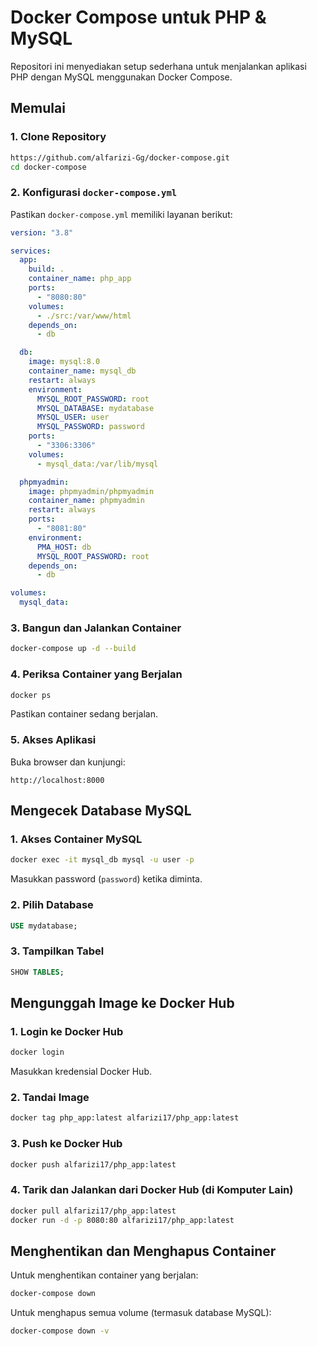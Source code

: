 # Docker Compose untuk PHP & MySQL

Repositori ini menyediakan setup sederhana untuk menjalankan aplikasi PHP dengan MySQL menggunakan Docker Compose.

## Memulai

### 1. Clone Repository

```sh
https://github.com/alfarizi-Gg/docker-compose.git
cd docker-compose
```

### 2. Konfigurasi `docker-compose.yml`

Pastikan `docker-compose.yml` memiliki layanan berikut:

```yaml
version: "3.8"

services:
  app:
    build: .
    container_name: php_app
    ports:
      - "8080:80"
    volumes:
      - ./src:/var/www/html
    depends_on:
      - db

  db:
    image: mysql:8.0
    container_name: mysql_db
    restart: always
    environment:
      MYSQL_ROOT_PASSWORD: root
      MYSQL_DATABASE: mydatabase
      MYSQL_USER: user
      MYSQL_PASSWORD: password
    ports:
      - "3306:3306"
    volumes:
      - mysql_data:/var/lib/mysql

  phpmyadmin:
    image: phpmyadmin/phpmyadmin
    container_name: phpmyadmin
    restart: always
    ports:
      - "8081:80"
    environment:
      PMA_HOST: db
      MYSQL_ROOT_PASSWORD: root
    depends_on:
      - db

volumes:
  mysql_data:
```

### 3. Bangun dan Jalankan Container

```sh
docker-compose up -d --build
```

### 4. Periksa Container yang Berjalan

```sh
docker ps
```

Pastikan container sedang berjalan.

### 5. Akses Aplikasi

Buka browser dan kunjungi:

```
http://localhost:8000
```

## Mengecek Database MySQL

### 1. Akses Container MySQL

```sh
docker exec -it mysql_db mysql -u user -p
```

Masukkan password (`password`) ketika diminta.

### 2. Pilih Database

```sql
USE mydatabase;
```

### 3. Tampilkan Tabel

```sql
SHOW TABLES;
```

## Mengunggah Image ke Docker Hub

### 1. Login ke Docker Hub

```sh
docker login
```

Masukkan kredensial Docker Hub.

### 2. Tandai Image

```sh
docker tag php_app:latest alfarizi17/php_app:latest
```

### 3. Push ke Docker Hub

```sh
docker push alfarizi17/php_app:latest
```

### 4. Tarik dan Jalankan dari Docker Hub (di Komputer Lain)

```sh
docker pull alfarizi17/php_app:latest
docker run -d -p 8080:80 alfarizi17/php_app:latest
```

## Menghentikan dan Menghapus Container

Untuk menghentikan container yang berjalan:

```sh
docker-compose down
```

Untuk menghapus semua volume (termasuk database MySQL):

```sh
docker-compose down -v
```
